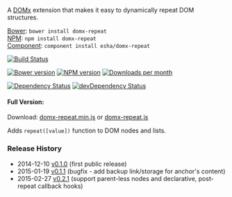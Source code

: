 A [DOMx][domx] extension that makes it easy to dynamically repeat DOM structures.

[home]: http://esha.github.io/domx-repeat
[domx]: http://esha.github.io/domx
[demo]: http://esha.github.io/domx#demo

[Bower][bower]: `bower install domx-repeat`  
[NPM][npm]: `npm install domx-repeat`   
[Component][component]: `component install esha/domx-repeat`  

[npm]: https://npmjs.org/package/domx-repeat
[bower]: http://bower.io/
[component]: http://component.io/

<!-- build/coverage status, climate -->
[![Build Status](https://travis-ci.org/esha/domx-repeat.png?branch=master)](https://travis-ci.org/esha/domx-repeat)  

<!-- npm, bower versions, downloads -->
[![Bower version](https://badge.fury.io/bo/domx-repeat.png)](http://badge.fury.io/bo/domx-repeat)
[![NPM version](https://badge.fury.io/js/domx-repeat.png)](http://badge.fury.io/js/domx-repeat)
[![Downloads per month](https://img.shields.io/npm/dm/domx-repeat.svg)](https://www.npmjs.org/package/domx-repeat)

<!-- deps status -->
[![Dependency Status](https://david-dm.org/esha/domx-repeat.png?theme=shields.io)](https://david-dm.org/esha/domx-repeat)
[![devDependency Status](https://david-dm.org/esha/domx-repeat/dev-status.png?theme=shields.io)](https://david-dm.org/esha/domx-repeat#info=devDependencies)

#### Full Version:

Download: [domx-repeat.min.js][full-min] or [domx-repeat.js][full]  

Adds `repeat([value])` function to DOM nodes and lists.  

[full-min]: https://raw.github.com/esha/domx-repeat/master/dist/domx-repeat.min.js
[full]: https://raw.github.com/esha/domx-repeat/master/dist/domx-repeat.js

### Release History
* 2014-12-10 [v0.1.0][] (first public release)
* 2015-01-19 [v0.1.1][] (bugfix - add backup link/storage for anchor's content)
* 2015-02-27 [v0.2.1][] (support parent-less nodes and declarative, post-repeat callback hooks)

[v0.1.0]: https://github.com/esha/domx/tree/0.1.0
[v0.1.1]: https://github.com/esha/domx/tree/0.1.1
[v0.2.1]: https://github.com/esha/domx/tree/0.2.1

